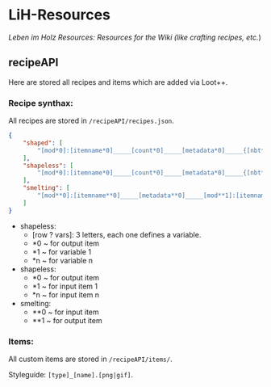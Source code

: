 # LiH-Resources

_Leben im Holz Resources: Resources for the Wiki (like crafting recipes, etc._)

## recipeAPI

Here are stored all recipes and items which are added via Loot++.

### Recipe synthax:

All recipes are stored in `/recipeAPI/recipes.json`.

```json
{
	"shaped": [
		"[mod*0]:[itemname*0]_____[count*0]_____[metadata*0]_____{[nbt*0]}_____[row 1 vars],[row 2 vars],[row 3 vars]_____[declaration*1]_____[mod*1]:[itemname*1]_____[metadata*1]_____{[nbt-tags*1]}_____[declaration*n]_____[mod*n]:[itemname*n]_____[metadata*n]_____{[nbt-tags*n]}"
	],
	"shapeless": [
		"[mod*0]:[itemname*0]_____[count*0]_____[metadata*0]_____{[nbt*0]}_____[mod*1]:[itemname*1]_____[dv*1]_____{[nbt*1]}_____[mod*n]:[itemname*n]_____[dv*n]_____{[nbt*n]}"
	],
	"smelting": [
		"[mod**0]:[itemname**0]_____[metadata**0]_____[mod**1]:[itemname**1]_____[metadata**1]_____{[nbt**1]}_____[count**1]_____[xp (optional)]"
	]
}
```

- shapeless:
  - \[row ? vars\]: 3 letters, each one defines a variable.
  - \*0 ~ for output item
  - \*1 ~ for variable 1
  - \*n ~ for variable n
- shapeless:
  - \*0 ~ for output item
  - \*1 ~ for input item 1
  - \*n ~ for input item n
- smelting:
  - \*\*0 ~ for input item
  - \*\*1 ~ for output item

### Items:

All custom items are stored in `/recipeAPI/items/`.

Styleguide: `[type]_[name].[png|gif]`.